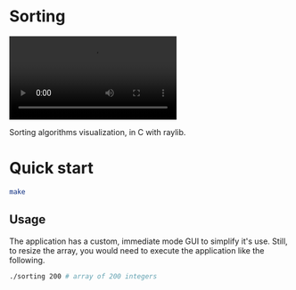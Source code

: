 # Sorting

![demo.mov](assets/demo.mov)

Sorting algorithms visualization, in C with raylib.

# Quick start

```bash
make
```

## Usage

The application has a custom, immediate mode GUI to simplify it's use. Still,
to resize the array, you would need to execute the application like the
following.

```bash
./sorting 200 # array of 200 integers
```
